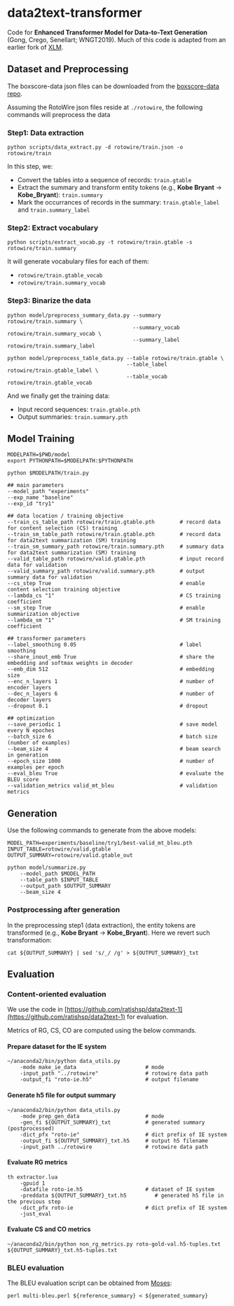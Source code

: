 # data2text-transformer
Code for **Enhanced Transformer Model for Data-to-Text Generation** (Gong, Crego, Senellart; WNGT2019).
Much of this code is adapted from an earlier fork of [XLM](https://github.com/facebookresearch/XLM).

## Dataset and Preprocessing

The boxscore-data json files can be downloaded from the [boxscore-data repo](https://github.com/harvardnlp/boxscore-data).

Assuming the RotoWire json files reside at `./rotowire`, the following commands will preprocess the data

### Step1: Data extraction 

```
python scripts/data_extract.py -d rotowire/train.json -o rotowire/train
```

In this step, we:

* Convert the tables into a sequence of records: `train.gtable`
* Extract the summary and transform entity tokens (e.g., **Kobe Bryant** -> **Kobe_Bryant**): `train.summary`
* Mark the occurrances of records in the summary: `train.gtable_label` and `train.summary_label`

### Step2: Extract vocabulary

```
python scripts/extract_vocab.py -t rotowire/train.gtable -s rotowire/train.summary
```
It will generate vocabulary files for each of them:

* `rotowire/train.gtable_vocab`
* `rotowire/train.summary_vocab`

### Step3: Binarize the data

```
python model/preprocess_summary_data.py --summary rotowire/train.summary \
                                        --summary_vocab rotowire/train.summary_vocab \
                                        --summary_label rotowire/train.summary_label
                                        
python model/preprocess_table_data.py --table rotowire/train.gtable \
                                      --table_label rotowire/train.gtable_label \
                                      --table_vocab rotowire/train.gtable_vocab
```
And we finally get the training data:
* Input record sequences: `train.gtable.pth`
* Output summaries: `train.summary.pth`

## Model Training
```
MODELPATH=$PWD/model
export PYTHONPATH=$MODELPATH:$PYTHONPATH

python $MODELPATH/train.py

## main parameters
--model_path "experiments"
--exp_name "baseline"
--exp_id "try1"

## data location / training objective
--train_cs_table_path rotowire/train.gtable.pth        # record data for content selection (CS) training
--train_sm_table_path rotowire/train.gtable.pth        # record data for data2text summarization (SM) training
--train_sm_summary_path rotowire/train.summary.pth     # summary data for data2text summarization (SM) training
--valid_table_path rotowire/valid.gtable.pth           # input record data for validation
--valid_summary_path rotowire/valid.summary.pth        # output summary data for validation
--cs_step True                                         # enable content selection training objective
--lambda_cs "1"                                        # CS training coefficient
--sm_step True                                         # enable summarization objective
--lambda_sm "1"                                        # SM training coefficient
    
## transformer parameters
--label_smoothing 0.05                                 # label smoothing
--share_inout_emb True                                 # share the embedding and softmax weights in decoder
--emb_dim 512                                          # embedding size
--enc_n_layers 1                                       # number of encoder layers
--dec_n_layers 6                                       # number of decoder layers
--dropout 0.1                                          # dropout

## optimization
--save_periodic 1                                      # save model every N epoches
--batch_size 6                                         # batch size (number of examples)
--beam_size 4                                          # beam search in generation
--epoch_size 1000                                      # number of examples per epoch
--eval_bleu True                                       # evaluate the BLEU score
--validation_metrics valid_mt_bleu                     # validation metrics
```

## Generation

Use the following commands to generate from the above models:

```
MODEL_PATH=experiments/baseline/try1/best-valid_mt_bleu.pth
INPUT_TABLE=rotowire/valid.gtable
OUTPUT_SUMMARY=rotowire/valid.gtable_out

python model/summarize.py 
    --model_path $MODEL_PATH
    --table_path $INPUT_TABLE
    --output_path $OUTPUT_SUMMARY
    --beam_size 4
```

### Postprocessing after generation
In the preprocessing step1 (data extraction), the entity tokens are transformed (e.g., **Kobe Bryant** -> **Kobe_Bryant**). Here we revert such transformation:

```
cat ${OUTPUT_SUMMARY} | sed 's/_/ /g' > ${OUTPUT_SUMMARY}_txt
```

## Evaluation

### Content-oriented evaluation

We use the code in [https://github.com/ratishsp/data2text-1](https://github.com/ratishsp/data2text-1) for evaluation.

Metrics of RG, CS, CO are computed using the below commands.

#### Prepare dataset for the IE system
```
~/anaconda2/bin/python data_utils.py 
    -mode make_ie_data                      # mode
    -input_path "../rotowire"               # rotowire data path
    -output_fi "roto-ie.h5"                 # output filename
```
#### Generate h5 file for output summary
```
~/anaconda2/bin/python data_utils.py 
    -mode prep_gen_data                     # mode 
    -gen_fi ${OUTPUT_SUMMARY}_txt           # generated summary (postprocessed) 
    -dict_pfx "roto-ie"                     # dict prefix of IE system
    -output_fi ${OUTPUT_SUMMARY}_txt.h5     # output h5 filename
    -input_path ../rotowire                 # rotowire data path
```

#### Evaluate RG metrics
```
th extractor.lua 
    -gpuid 1 
    -datafile roto-ie.h5                    # dataset of IE system
    -preddata ${OUTPUT_SUMMARY}_txt.h5         # generated h5 file in the previous step
    -dict_pfx roto-ie                       # dict prefix of IE system
    -just_eval
```
#### Evaluate CS and CO metrics
```
~/anaconda2/bin/python non_rg_metrics.py roto-gold-val.h5-tuples.txt ${OUTPUT_SUMMARY}_txt.h5-tuples.txt
```

### BLEU evaluation

The BLEU evaluation script can be obtained from [Moses](https://github.com/moses-smt/mosesdecoder/blob/master/scripts/generic/multi-bleu.perl):
```
perl multi-bleu.perl ${reference_summary} < ${generated_summary}
```
